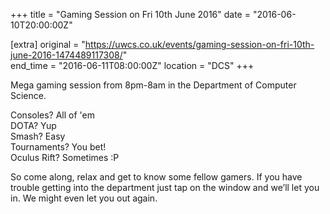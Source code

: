 +++
title = "Gaming Session on Fri 10th June 2016"
date = "2016-06-10T20:00:00Z"

[extra]
original = "https://uwcs.co.uk/events/gaming-session-on-fri-10th-june-2016-1474489117308/"    
end_time = "2016-06-11T08:00:00Z"
location = "DCS"
+++

Mega gaming session from 8pm-8am in the Department of Computer Science.

Consoles? All of 'em  
DOTA? Yup  
Smash? Easy  
Tournaments? You bet\!  
Oculus Rift? Sometimes :P

So come along, relax and get to know some fellow gamers. If you have trouble getting into the department just tap on the window and we’ll let you in. We might even let you out again.

